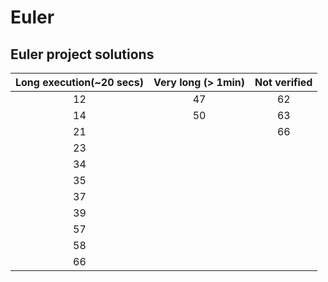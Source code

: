 # Euler

## Euler project solutions

| Long execution(~20 secs) | Very long (> 1min) | Not verified |
| :---------------------:  |:------------------:|:------------:|
| 12                       | 47                 | 62           |
| 14                       | 50                 | 63           |
| 21                       |                    | 66           |
| 23                       |                    |              |
| 34                       |                    |              |
| 35                       |                    |              |
| 37                       |                    |              |
| 39                       |                    |              |
| 57                       |                    |              |
| 58                       |                    |              |
| 66                       |                    |              |